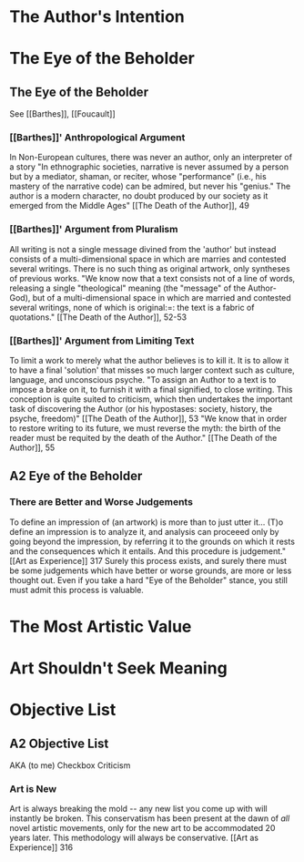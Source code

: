 # The Author's Intention
# The Eye of the Beholder

## The Eye of the Beholder
See [[Barthes]], [[Foucault]]

### [[Barthes]]' Anthropological Argument
In Non-European cultures, there was never an author, only an interpreter of a story
	"In ethnographic societies, narrative is never assumed by a person but by a mediator, shaman, or reciter, whose "performance" (i.e., his mastery of the narrative code) can be admired, but never his "genius." The author is a modern character, no doubt produced by our society as it emerged from the Middle Ages"
		[[The Death of the Author]],  49

### [[Barthes]]' Argument from Pluralism
All writing is not a single message divined from the 'author' but instead consists of a multi-dimensional space in which are marries and contested several writings. There is no such thing as original artwork, only syntheses of previous works.
	"We know now that a text consists not of a line of words, releasing a single "theological" meaning (the "message" of the Author-God), but of a multi-dimensional space in which are married and contested several writings, none of which is original:=: the text is a fabric of quotations." 
		[[The Death of the Author]],  52-53

### [[Barthes]]' Argument from Limiting Text
To limit a work to merely what the author believes is to kill it. It is to allow it to have a final 'solution' that misses so much larger context such as culture, language, and unconscious psyche.
	"To assign an Author to a text is to impose a brake on it, to furnish it with a final signified, to close writing. This conception is quite suited to criticism, which then undertakes the important task of discovering the Author (or his hypostases: society, history, the psyche, freedom)"
		 [[The Death of the Author]], 53
	"We know that in order to restore writing to its future, we must reverse the myth: the birth of the reader must be requited by the death of the Author."
		[[The Death of the Author]], 55

## A2 Eye of the Beholder

### There are Better and Worse Judgements
To define an impression of (an artwork) is more than to just utter it... (T)o define an impression is to analyze it, and analysis can proceeed only by going beyond the impression, by referring it to the grounds on which it rests and the consequences which it entails. And this procedure is judgement."
	[[Art as Experience]] 317
Surely this process exists, and surely there must be some judgements which have better or worse grounds, are more or less thought out. Even if you take a hard "Eye of the Beholder" stance, you still must admit this process is valuable. 
# The Most Artistic Value

# Art Shouldn't Seek Meaning

# Objective List

## A2 Objective List
AKA (to me) Checkbox Criticism

### Art is New
Art is always breaking the mold -- any new list you come up with will instantly be broken. This conservatism has been present at the dawn of *all* novel artistic movements, only for the new art to be accommodated 20 years later. This methodology will always be conservative.
	[[Art as Experience]] 316